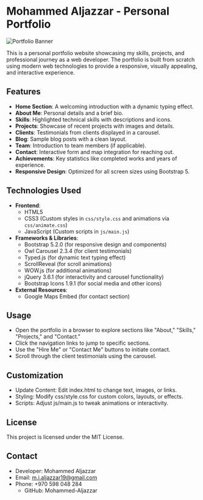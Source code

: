 # Mohammed Aljazzar - Personal Portfolio

![Portfolio Banner](https://via.placeholder.com/150) <!-- Replace with your portfolio banner or logo if available -->

This is a personal portfolio website showcasing my skills, projects, and professional journey as a web developer. The portfolio is built from scratch using modern web technologies to provide a responsive, visually appealing, and interactive experience.

## Features
- **Home Section**: A welcoming introduction with a dynamic typing effect.
- **About Me**: Personal details and a brief bio.
- **Skills**: Highlighted technical skills with descriptions and icons.
- **Projects**: Showcase of recent projects with images and details.
- **Clients**: Testimonials from clients displayed in a carousel.
- **Blog**: Sample blog posts with a clean layout.
- **Team**: Introduction to team members (if applicable).
- **Contact**: Interactive form and map integration for reaching out.
- **Achievements**: Key statistics like completed works and years of experience.
- **Responsive Design**: Optimized for all screen sizes using Bootstrap 5.

## Technologies Used
- **Frontend**:
  - HTML5
  - CSS3 (Custom styles in `css/style.css` and animations via `css/animate.css`)
  - JavaScript (Custom scripts in `js/main.js`)
- **Frameworks & Libraries**:
  - Bootstrap 5.2.0 (for responsive design and components)
  - Owl Carousel 2.3.4 (for client testimonials)
  - Typed.js (for dynamic text typing effect)
  - ScrollReveal (for scroll animations)
  - WOW.js (for additional animations)
  - jQuery 3.6.1 (for interactivity and carousel functionality)
  - Bootstrap Icons 1.9.1 (for social media and other icons)
- **External Resources**:
  - Google Maps Embed (for contact section)

## Usage
  - Open the portfolio in a browser to explore sections like "About," "Skills," "Projects," and "Contact."
  - Click the navigation links to jump to specific sections.
  - Use the "Hire Me" or "Contact Me" buttons to initiate contact.
  - Scroll through the client testimonials using the carousel.

## Customization
  - Update Content: Edit index.html to change text, images, or links.
  - Styling: Modify css/style.css for custom colors, layouts, or effects.
  - Scripts: Adjust js/main.js to tweak animations or interactivity.

## License
  This project is licensed under the MIT License.

## Contact
  - Developer: Mohammed Aljazzar
  - Email: m.i.aljazzar19@gmail.com
  - Phone: +970 598 048 284
    - GitHub: Mohammed-Aljazzar
